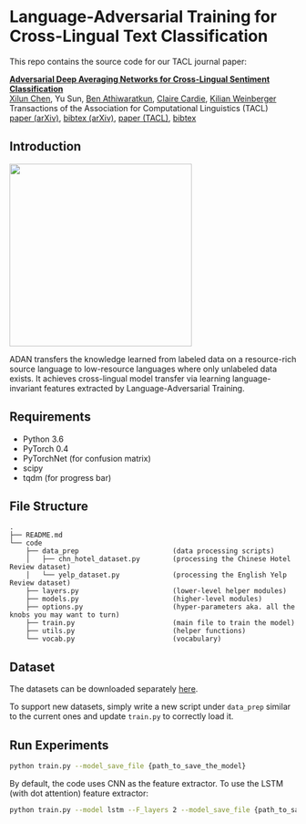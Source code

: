 # Language-Adversarial Training for Cross-Lingual Text Classification

This repo contains the source code for our TACL journal paper:

[**Adversarial Deep Averaging Networks for Cross-Lingual Sentiment Classification**](https://arxiv.org/abs/1606.01614)
<br>
[Xilun Chen](http://www.cs.cornell.edu/~xlchen/),
Yu Sun,
[Ben Athiwaratkun](http://www.benathiwaratkun.com/),
[Claire Cardie](http://www.cs.cornell.edu/home/cardie/),
[Kilian Weinberger](http://kilian.cs.cornell.edu/)
<br>
Transactions of the Association for Computational Linguistics (TACL)
<br>
[paper (arXiv)](https://arxiv.org/abs/1606.01614),
[bibtex (arXiv)](http://www.cs.cornell.edu/~xlchen/resources/bibtex/adan.bib),
[paper (TACL)](https://www.mitpressjournals.org/doi/abs/10.1162/tacl_a_00039),
[bibtex](http://www.cs.cornell.edu/~xlchen/resources/bibtex/adan_tacl.bib)

## Introduction
<img src="http://www.cs.cornell.edu/~xlchen/assets/images/adan.png" width="320">

<p>ADAN transfers the knowledge learned from labeled data on a resource-rich source language to low-resource languages where only unlabeled data exists.
It achieves cross-lingual model transfer via learning language-invariant features extracted by Language-Adversarial Training.</p>

## Requirements
- Python 3.6
- PyTorch 0.4
- PyTorchNet (for confusion matrix)
- scipy
- tqdm (for progress bar)

## File Structure

```
.
├── README.md
└── code
    ├── data_prep                       (data processing scripts)
    │   ├── chn_hotel_dataset.py        (processing the Chinese Hotel Review dataset)
    │   └── yelp_dataset.py             (processing the English Yelp Review dataset)
    ├── layers.py                       (lower-level helper modules)
    ├── models.py                       (higher-level modules)
    ├── options.py                      (hyper-parameters aka. all the knobs you may want to turn)
    ├── train.py                        (main file to train the model)
    ├── utils.py                        (helper functions)
    └── vocab.py                        (vocabulary)
```

## Dataset

The datasets can be downloaded separately [here](https://www.dropbox.com/sh/zlnjcrc6l9zlry4/AAApYaSz9PvESc5xMiAKD_Jka?dl=0).

To support new datasets, simply write a new script under ```data_prep``` similar to the current ones and update ```train.py``` to correctly load it.

## Run Experiments

```bash
python train.py --model_save_file {path_to_save_the_model}
```

By default, the code uses CNN as the feature extractor. 
To use the LSTM (with dot attention) feature extractor:

```bash
python train.py --model lstm --F_layers 2 --model_save_file {path_to_save_the_model}
```
